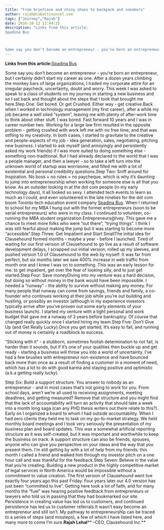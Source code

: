 ```yaml
---
title: "From briefcase and shiny shoes to backpack and sneakers"
author: rajah@cobaltcounsel.com
tags: ["Journey","Rajah"]
date: 2016-10-12 11:44:25
description: "Links from this article:
Spadina Bus



Some say you don’t become an entrepreneur - you’re born an entrepreneur, but I certainly didn’t start my car..."
---
```


 

**Links from this article:**[Spadina Bus](http://www.itworldcanada.com/article/companies-jumping-on-board-the-spadina-bus/34960)

Some say you don’t become an entrepreneur - you’re born an entrepreneur, but I certainly didn’t start my career as one.  After a dozen years climbing the monkey bars of large organizations, I traded my corporate attire for an irregular paycheck, uncertainty, doubt and worry.  This week I was asked to speak to a class of students on my journey in starting a new business and so I sat back and thought about the steps that I took that brought me here.Step One:  Get  bored.  Or get Crushed.  Either way - get creative.Back when I worked in technology management (my first career), after a while my job became a well oiled “system”, leaving me with plenty of after-work time to think about other stuff.  I was bored.   Fast forward 10 years and I was in career number two.  Working for a large law firm resulted in the opposite problem - getting crushed with work left me with no free time, and that was stifling to my creativity.  In both cases, I started to gravitate to the creative and people-aspects of my job - idea generation, sales, negotiating, pitching new business.  I started to ask myself (and annoyingly and persistently asked my work friends) if I was more suited to doing something else - something non-traditional.  But I had already declared to the world that I was a people manager, and then a lawyer - so to take a left turn into the unknown world of startup was worrisome, and filled me with a lot of existential and personal credibility questions.Step Two:  Sniff around for Inspiration.   No boss + no rules = no paycheque, which is why it’s daunting to jump into entrepreneurship when working for someone else is all that you know.  As an outsider looking in at the dot com people (in my early technology days), it all looked so sexy.  I attended tech events to learn as much as I could, and even volunteered in the late nineties for the dot com boom Toronto tech education event company [Spadina Bus](http://www.itworldcanada.com/article/companies-jumping-on-board-the-spadina-bus/34960).  When I returned to school for my MBA I hung out with the former entrepreneurs (soon to be serial entrepreneurs) who were in my class.  I continued to volunteer, co-running the MBA student organization Entrepreneurs@Ivey.  This gave me a chance to meet more folks who were “out there”, “trying things”.  I think I was still fearful about making the jump but it was starting to become more “accessible”.Step Three:  Get Impatient and Start SmallThe initial idea for Clausehound formed months - maybe a year - before I launched.   Tired of waiting for our first version of Clausehound to go live as a result of software development delays, I scrapped our initial version, rolled up my sleeves, and pushed version 1.0 of Clausehound to the web by myself: It was far from perfect, but six months later we saw 400% increase in web traffic from month one and I knew I was on to something.  This was an early lesson for me: to get impatient, get over the fear of looking silly, and to just get started.Step Four:   Save moneyDiving into my venture was a hard decision, but doing so without money in the bank would have been impossible.   I needed a “runway” - the ability to survive without making any money.   For many people that runway can come from savings, friends and family, a co-founder who continues working at their job while you’re out building and hustling, or possibly an investor (although in my experience investors typically arrive after you’ve proven out some early elements of your business launch).  I started my venture with a tight personal and work budget that gave me a runway of 3 years before bankruptcy.  Of course that changed really quickly once I started hiring my team.Step Five: Don’t Give Up (and Get Really Lucky).Once you get started, It’s easy to fail, and running out of money is certainly a roadblock to success.

“Sticking with it” - a stubborn, sometimes foolish determination to not fail, is harder than it sounds, but if it’s one of your qualities then buckle up and get ready - starting a business will throw you into a world of uncertainty.  I’ve had a few brushes with entrepreneur non-existence and have bounced back more than once as a result of finding a customer in a moment of need, which has a lot to do with good karma and staying positive and optimistic (a.k.a getting really lucky).

Step Six:   Build a support structure.  You answer to nobody as an entrepreneur - and in most cases that’s not going to work for you.  From school days, aren’t we’re all used to receiving assignments, meeting deadlines, and getting measured?  Remove that structure and you might find that the lack of accountability will turn an activity that should take a week into a month long saga (can any PHD thesis writers out there relate to this?).  Early on I organized a board to whom I had outside accountability.  When I had zero clients they held me to task on my go-to-market strategy.  We held monthly board meetings and I took very seriously the presentation of my business plan and board updates.  This was a somewhat artificial reporting structure as it was self-created, but it was important and worthwhile to keep the business on track.  A support structure can also be friends, spouses, anyone who can give you perspective on your ideas and the way that you present them.  I’m still getting by with a lot of help from my friends:  this month I called a friend and walked him through my investor pitch on a one hour call and was thankful for the feedback.Step Seven:  Believe in the value that you’re creating.  Building a new product in the highly competitive market of legal services in North America would be impossible without a commitment to value creation.   The first version of Clausehound went live exactly four years ago this past Friday.  Four years later our 4.0 version has just been “committed to live”.  Getting here took a lot of faith, and for many months the “fuel” was hearing positive feedback from entrepreneurs or lawyers who told us in passing that they had bookmarked our site.  Persistence in creating value has led us to customers, and continued persistence has led us to customer referrals.It wasn’t easy become an entrepreneur and still isn’t.   My pathway to entrepreneurship can be traced to a series of steps (and missteps), a few of which I have listed here, and many more to come I’m sure.**Rajah Lehal**** –CEO, Clausehound Inc.**